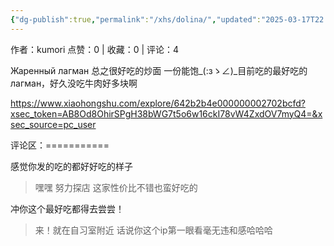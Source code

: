 ```yaml
---
{"dg-publish":true,"permalink":"/xhs/dolina/","updated":"2025-03-17T22:25:32.357+08:00"}
---
```


作者：kumori
点赞：0   |   收藏：0   |   评论：4

Жаренный лагман 总之很好吃的炒面 一份能饱_(:зゝ∠)_目前吃的最好吃的лагман，好久没吃牛肉好多块啊

https://www.xiaohongshu.com/explore/642b2b4e000000002702bcfd?xsec_token=AB8Od8OhirSPgH38bWG7t5o6w16ckI78vW4ZxdOV7myQ4=&xsec_source=pc_user

评论区：===========

感觉你发的吃的都好好吃的样子

> 嘿嘿 努力探店 这家性价比不错也蛮好吃的

冲你这个最好吃都得去尝尝！

> 来！就在自习室附近 话说你这个ip第一眼看毫无违和感哈哈哈